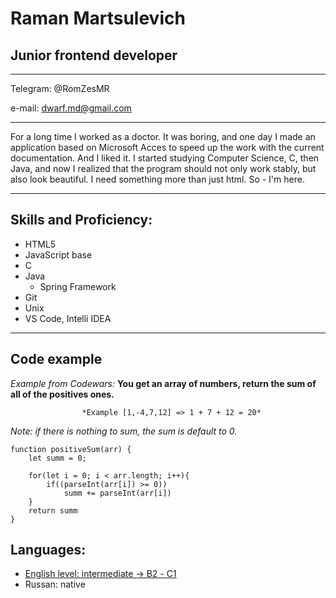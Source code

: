 # Raman Martsulevich
## Junior frontend developer
----
Telegram: @RomZesMR

e-mail: dwarf.md@gmail.com

----

For a long time I worked as a doctor. It was boring, and one day I made an application based on Microsoft Acces to speed up the work with the current documentation. And I liked it. I started studying Computer Science, C, then Java, and now I realized that the program should not only work stably, but also look beautiful. I need something more than just html. So - I'm here.

----

## Skills and Proficiency:
* HTML5
* JavaScript base
* C
* Java
    + Spring Framework
* Git
* Unix
* VS Code, Intelli IDEA

----

## Code example

*Example from Codewars:* **You get an array of numbers, return the sum of all of the positives ones.**

                    *Example [1,-4,7,12] => 1 + 7 + 12 = 20*

*Note: if there is nothing to sum, the sum is default to 0.*
```
function positiveSum(arr) {
    let summ = 0;

    for(let i = 0; i < arr.length; i++){
        if((parseInt(arr[i]) >= 0))
            summ += parseInt(arr[i])
    }
    return summ
}
```
## Languages:

* [English level: intermediate -> B2 - С1](https://www.efset.org/cert/9PwkQk)
* Russan: native
